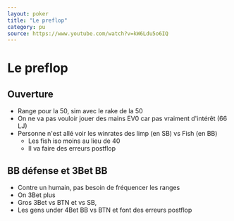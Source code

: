 ```yaml
---
layout: poker
title: "Le preflop"
category: pu
source: https://www.youtube.com/watch?v=kW6Ldu5o6IQ
---
```


# Le preflop

## Ouverture

- Range pour la 50, sim avec le rake de la 50
- On ne va pas vouloir jouer des mains EV0 car pas vraiment d'intérêt (66 LJ)
- Personne n'est allé voir les winrates des limp (en SB) vs Fish (en BB)
  - Les fish iso moins au lieu de 40
  - Il va faire des erreurs postflop

## BB défense et 3Bet BB

- Contre un humain, pas besoin de fréquencer les ranges
- On 3Bet plus
- Gros 3Bet vs BTN et vs SB, 
- Les gens under 4Bet BB vs BTN et font des erreurs postflop

